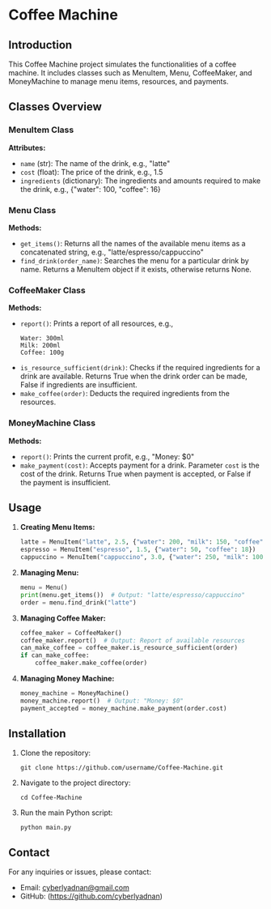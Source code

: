 # Coffee Machine

## Introduction

This Coffee Machine project simulates the functionalities of a coffee machine. It includes classes such as MenuItem, Menu, CoffeeMaker, and MoneyMachine to manage menu items, resources, and payments.

## Classes Overview

### MenuItem Class

**Attributes:**
- `name` (str): The name of the drink, e.g., "latte"
- `cost` (float): The price of the drink, e.g., 1.5
- `ingredients` (dictionary): The ingredients and amounts required to make the drink, e.g., {"water": 100, "coffee": 16}

### Menu Class

**Methods:**
- `get_items()`: Returns all the names of the available menu items as a concatenated string, e.g., "latte/espresso/cappuccino"
- `find_drink(order_name)`: Searches the menu for a particular drink by name. Returns a MenuItem object if it exists, otherwise returns None.

### CoffeeMaker Class

**Methods:**
- `report()`: Prints a report of all resources, e.g.,
  ```
  Water: 300ml
  Milk: 200ml
  Coffee: 100g
  ```
- `is_resource_sufficient(drink)`: Checks if the required ingredients for a drink are available. Returns True when the drink order can be made, False if ingredients are insufficient.
- `make_coffee(order)`: Deducts the required ingredients from the resources.

### MoneyMachine Class

**Methods:**
- `report()`: Prints the current profit, e.g., "Money: $0"
- `make_payment(cost)`: Accepts payment for a drink. Parameter `cost` is the cost of the drink. Returns True when payment is accepted, or False if the payment is insufficient.

## Usage

1. **Creating Menu Items:**
   ```python
   latte = MenuItem("latte", 2.5, {"water": 200, "milk": 150, "coffee": 25})
   espresso = MenuItem("espresso", 1.5, {"water": 50, "coffee": 18})
   cappuccino = MenuItem("cappuccino", 3.0, {"water": 250, "milk": 100, "coffee": 20})
   ```

2. **Managing Menu:**
   ```python
   menu = Menu()
   print(menu.get_items())  # Output: "latte/espresso/cappuccino"
   order = menu.find_drink("latte")
   ```

3. **Managing Coffee Maker:**
   ```python
   coffee_maker = CoffeeMaker()
   coffee_maker.report()  # Output: Report of available resources
   can_make_coffee = coffee_maker.is_resource_sufficient(order)
   if can_make_coffee:
       coffee_maker.make_coffee(order)
   ```

4. **Managing Money Machine:**
   ```python
   money_machine = MoneyMachine()
   money_machine.report()  # Output: "Money: $0"
   payment_accepted = money_machine.make_payment(order.cost)
   ```

## Installation

1. Clone the repository:
   ```
   git clone https://github.com/username/Coffee-Machine.git
   ```

2. Navigate to the project directory:
   ```
   cd Coffee-Machine
   ```

3. Run the main Python script:
   ```
   python main.py
   ```

## Contact

For any inquiries or issues, please contact:
- Email: cyberlyadnan@gmail.com
- GitHub: (https://github.com/cyberlyadnan)
